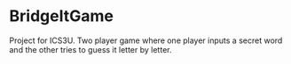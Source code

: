 # BridgeItGame
Project for ICS3U.
Two player game where one player inputs a secret word and the other tries to guess it letter by letter.
